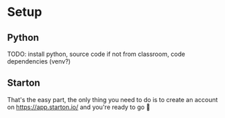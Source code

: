 # Setup

## Python
TODO: install python, source code if not from classroom, code dependencies (venv?)

## Starton
That's the easy part, the only thing you need to do is to create an account on https://app.starton.io/ and you're ready to go 🚀